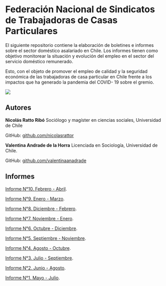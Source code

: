 # Federación Nacional de Sindicatos de Trabajadoras de Casas Particulares

El siguiente repositorio contiene la elaboración de boletines e informes sobre el sector doméstico asalariado en Chile.
Los informes tienen como objetivo  monitorear la situación y evolución del empleo en el sector del servicio doméstico remunerado.

Esto, con el objeto de promover el empleo de calidad y la seguridad económica de las trabajadoras de casa particular en Chile frente a los impactos que ha generado la pandemia del COVID- 19 sobre el gremio.

![](https://github.com/nicolasrattor/BOLETIN-EMPLEO-FESINTRACAP/blob/master/Datos%20informalidad/Output/Gr%C3%A1fico_informales_porcentaje.png)

## Autores

**Nicolás Ratto Ribó**
Sociólogo y magíster en ciencias sociales, Universidad de Chile

GitHub: [github.com/nicolasrattor](github.com/nicolasrattor)

**Valentina Andrade de la Horra**
Licenciada en Sociología, Universidad de Chile.

GitHub: [github.com/valentinaanadrade](github.com/valentinaanadrade)

## Informes

[Informe N°10. Febrero - Abril](https://github.com/nicolasrattor/BOLETIN-EMPLEO-FESINTRACAP/raw/master/Processing/(10)%20bolet%C3%ADn-empleo-fesintracap-FMA2021.pdf).

[Informe N°9. Enero - Marzo](https://github.com/nicolasrattor/BOLETIN-EMPLEO-FESINTRACAP/raw/master/Processing/(9)%20bolet%C3%ADn-empleo-fesintracap-EFM2021.pdf). 

[Informe N°8. Diciembre - Febrero](https://github.com/nicolasrattor/BOLETIN-EMPLEO-FESINTRACAP/raw/master/Processing/(8)%20bolet%C3%ADn-empleo-fesintracap-DEF2021.pdf). 

[Informe N°7. Noviembre - Enero](https://github.com/nicolasrattor/BOLETIN-EMPLEO-FESINTRACAP/raw/master/Processing/(7)%20bolet%C3%ADn-empleo-fesintracap-NDE2020-2021.pdf).

[Informe N°6. Octubre - Diciembre](https://github.com/nicolasrattor/BOLETIN-EMPLEO-FESINTRACAP/raw/master/Processing/(6)%20bolet%C3%ADn-empleo-fesintracap-OND2020.pdf). 

[Informe N°5. Septiembre - Noviembre](https://github.com/nicolasrattor/BOLETIN-EMPLEO-FESINTRACAP/raw/master/Processing/(5)%20boletin-empleo-fesintracap-SON2020.pdf). 

[Informe N°4. Agosto - Octubre](https://github.com/nicolasrattor/BOLETIN-EMPLEO-FESINTRACAP/raw/master/Processing/(4)%20bolet%C3%ADn-empleo-fesintracap%20ASO2020.pdf). 

[Informe N°3. Julio - Septiembre](https://github.com/nicolasrattor/BOLETIN-EMPLEO-FESINTRACAP/raw/master/Processing/(3)%20bolet%C3%ADn-empleo-fesintracap%20JAS2020.pdf). 

[Informe N°2. Junio - Agosto](https://github.com/nicolasrattor/BOLETIN-EMPLEO-FESINTRACAP/raw/master/Processing/(2)%20bolet%C3%ADn-empleo-fesintracap%20JJA2020.pdf). 

[Informe N°1. Mayo - Julio](https://github.com/nicolasrattor/BOLETIN-EMPLEO-FESINTRACAP/raw/master/Processing/(1)%20bolet%C3%ADn-empleo-fesintracap%20MJJ2020.pdf). 


